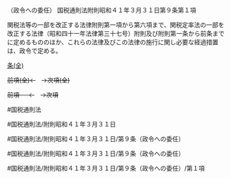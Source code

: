 （政令への委任）
国税通則法附則昭和４１年３月３１日第９条第１項

関税法等の一部を改正する法律附則第一項から第六項まで、関税定率法の一部を改正する法律（昭和四十一年法律第三十七号）附則及び附則第一条から前条までに定めるもののほか、これらの法律及びこの法律の施行に関し必要な経過措置は、政令で定める。

[条(全)](国税通則法＿＿＿＿附則昭和４１年３月３１日第９条_.md)

~~前項(全)←~~　~~→次項(全)~~

~~前項 　 ←~~　~~→次項~~



#国税通則法

#国税通則法/附則昭和４１年３月３１日

#国税通則法/附則昭和４１年３月３１日/第９条（政令への委任）

#国税通則法/附則昭和４１年３月３１日/第９条（政令への委任）

#国税通則法/附則昭和４１年３月３１日/第９条（政令への委任）/第１項

